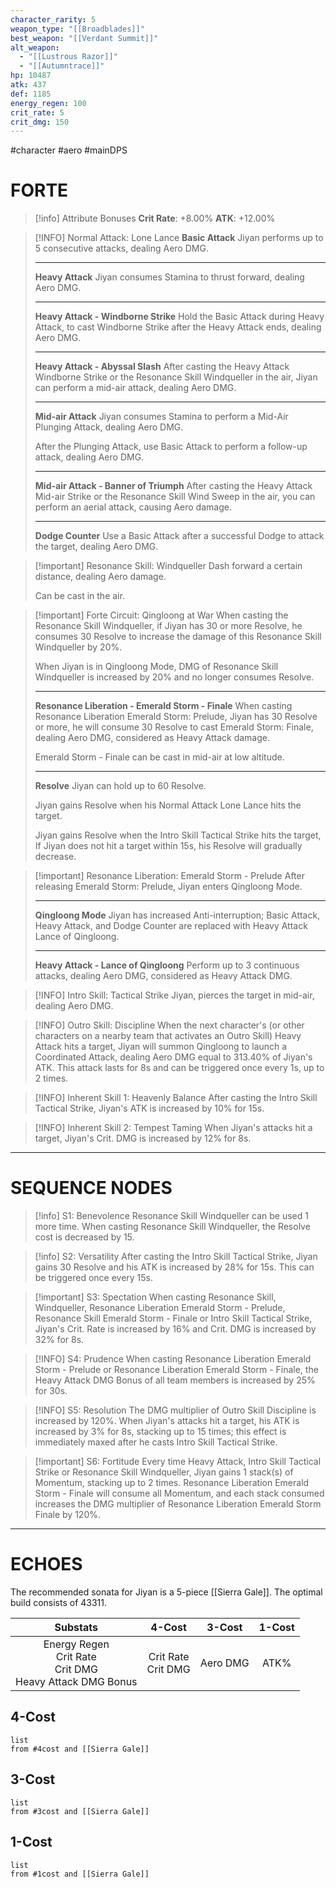 ```yaml
---
character_rarity: 5
weapon_type: "[[Broadblades]]"
best_weapon: "[[Verdant Summit]]"
alt_weapon:
  - "[[Lustrous Razor]]"
  - "[[Autumntrace]]"
hp: 10487
atk: 437
def: 1185
energy_regen: 100
crit_rate: 5
crit_dmg: 150
---
```

#character #aero #mainDPS 
# FORTE
> [!info] Attribute Bonuses
> **Crit Rate**: +8.00%
> **ATK**: +12.00%

> [!INFO] Normal Attack: Lone Lance
> **Basic Attack**
> Jiyan performs up to 5 consecutive attacks, dealing Aero DMG.
> 
> ---
> **Heavy Attack**
> Jiyan consumes Stamina to thrust forward, dealing Aero DMG.
> 
> ---
> **Heavy Attack - Windborne Strike**
> Hold the Basic Attack during Heavy Attack, to cast Windborne Strike after the Heavy Attack ends, dealing Aero DMG.
> 
> ---
> **Heavy Attack - Abyssal Slash**
> After casting the Heavy Attack Windborne Strike or the Resonance Skill Windqueller in the air, Jiyan can perform a mid-air attack, dealing Aero DMG.
> 
> ---
> **Mid-air Attack** 
> Jiyan consumes Stamina to perform a Mid-Air Plunging Attack, dealing Aero DMG.  
> 
> After the Plunging Attack, use Basic Attack to perform a follow-up attack, dealing Aero DMG.
> 
> ---
> **Mid-air Attack - Banner of Triumph**
> After casting the Heavy Attack Mid-air Strike or the Resonance Skill Wind Sweep in the air, you can perform an aerial attack, causing Aero damage.
> 
> ---
> **Dodge Counter** 
> Use a Basic Attack after a successful Dodge to attack the target, dealing Aero DMG.

> [!important] Resonance Skill: Windqueller
> Dash forward a certain distance, dealing Aero damage.
> 
> Can be cast in the air.

> [!important] Forte Circuit: Qingloong at War
> When casting the Resonance Skill Windqueller, if Jiyan has 30 or more Resolve, he consumes 30 Resolve to increase the damage of this Resonance Skill Windqueller by 20%.  
> 
> When Jiyan is in Qingloong Mode, DMG of Resonance Skill Windqueller is increased by 20% and no longer consumes Resolve.
> 
> ---
> **Resonance Liberation - Emerald Storm - Finale**
> When casting Resonance Liberation Emerald Storm: Prelude, Jiyan has 30 Resolve or more, he will consume 30 Resolve to cast Emerald Storm: Finale, dealing Aero DMG, considered as Heavy Attack damage.
> 
> Emerald Storm - Finale can be cast in mid-air at low altitude.
> 
> ---
> **Resolve**
> Jiyan can hold up to 60 Resolve.
> 
> Jiyan gains Resolve when his Normal Attack Lone Lance hits the target.
> 
> Jiyan gains Resolve when the Intro Skill Tactical Strike hits the target, If Jiyan does not hit a target within 15s, his Resolve will gradually decrease.

> [!important] Resonance Liberation: Emerald Storm - Prelude
> After releasing Emerald Storm: Prelude, Jiyan enters Qingloong Mode.
> 
> ---
> **Qingloong Mode**
> Jiyan has increased Anti-interruption; Basic Attack, Heavy Attack, and Dodge Counter are replaced with Heavy Attack Lance of Qingloong.
> 
> ---
> **Heavy Attack - Lance of Qingloong**
> Perform up to 3 continuous attacks, dealing Aero DMG, considered as Heavy Attack DMG.

> [!INFO] Intro Skill: Tactical Strike
> Jiyan, pierces the target in mid-air, dealing Aero DMG.

> [!INFO] Outro Skill: Discipline
> When the next character's (or other characters on a nearby team that activates an Outro Skill) Heavy Attack hits a target, Jiyan will summon Qingloong to launch a Coordinated Attack, dealing Aero DMG equal to 313.40% of Jiyan's ATK. This attack lasts for 8s and can be triggered once every 1s, up to 2 times.

> [!INFO] Inherent Skill 1: Heavenly Balance
> After casting the Intro Skill Tactical Strike, Jiyan's ATK is increased by 10% for 15s.

> [!INFO] Inherent Skill 2: Tempest Taming
> When Jiyan's attacks hit a target, Jiyan's Crit. DMG is increased by 12% for 8s.

---
# SEQUENCE NODES

> [!info] S1: Benevolence
> Resonance Skill Windqueller can be used 1 more time. When casting Resonance Skill Windqueller, the Resolve cost is decreased by 15.

> [!info] S2: Versatility
> After casting the Intro Skill Tactical Strike, Jiyan gains 30 Resolve and his ATK is increased by 28% for 15s. This can be triggered once every 15s.

> [!important] S3: Spectation 
> When casting Resonance Skill, Windqueller, Resonance Liberation Emerald Storm - Prelude, Resonance Skill Emerald Storm - Finale or Intro Skill Tactical Strike, Jiyan's Crit. Rate is increased by 16% and Crit. DMG is increased by 32% for 8s.

> [!INFO] S4: Prudence
> When casting Resonance Liberation Emerald Storm - Prelude or Resonance Liberation Emerald Storm - Finale, the Heavy Attack DMG Bonus of all team members is increased by 25% for 30s.

> [!INFO] S5: Resolution
> The DMG multiplier of Outro Skill Discipline is increased by 120%. When Jiyan's attacks hit a target, his ATK is increased by 3% for 8s, stacking up to 15 times; this effect is immediately maxed after he casts Intro Skill Tactical Strike.

> [!important] S6: Fortitude
> Every time Heavy Attack, Intro Skill Tactical Strike or Resonance Skill Windqueller, Jiyan gains 1 stack(s) of Momentum, stacking up to 2 times. Resonance Liberation Emerald Storm - Finale will consume all Momentum, and each stack consumed increases the DMG multiplier of Resonance Liberation Emerald Storm Finale by 120%.

---
# ECHOES
The recommended sonata for Jiyan is a 5-piece [[Sierra Gale]].
The optimal build consists of 43311.

|                            Substats                             |        4-Cost         |  3-Cost  | 1-Cost |
| :-------------------------------------------------------------: | :-------------------: | :------: | :----: |
| Energy Regen<br>Crit Rate<br>Crit DMG<br>Heavy Attack DMG Bonus | Crit Rate<br>Crit DMG | Aero DMG |  ATK%  |
## 4-Cost
```dataview
list 
from #4cost and [[Sierra Gale]]
```
## 3-Cost
```dataview
list
from #3cost and [[Sierra Gale]]
```
## 1-Cost
```dataview
list
from #1cost and [[Sierra Gale]]
```